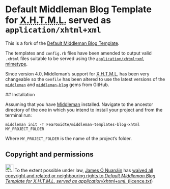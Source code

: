 # Default Middleman Blog Template for <abbr title="eXtensible Hypertext Mark-up Language" class="initialism">X.H.T.M.L.</abbr> served as `application/xhtml+xml`

This is a fork of the [Default Middleman Blog Template](https://github.com/middleman/middleman-templates-blog).

The templates and `config.rb` files have been amended to output valid `.xhtml` files suitable to be served using the [`application/xhtml+xml` mimetype](https://www.w3.org/TR/xhtml-media-types/#application-xhtml-xml).

Since version 4.0, Middleman’s support for <abbr title="eXtensible Hypertext Mark-up Language" class="initialism">X.H.T.M.L.</abbr> has been very changeable so the `Gemfile` has been altered to use the latest versions of the [`middleman`](https://github.com/middleman/middleman) and [`middleman-blog`](https://github.com/middleman/middleman-blog) gems from GitHub.

## Installation

Assuming that you have [Middleman](https://middlemanapp.com) installed. Navigate to the ancestor directory of the one in which you intend to install your project and from the terminal run:

`middleman init -T FearGoidte/middleman-templates-blog-xhtml MY_PROJECT_FOLDER`

Where `MY_PROJECT_FOLDER` is the name of the project’s folder.

## Copyright and permissions

<img src="https://upload.wikimedia.org/wikipedia/commons/6/69/CC0_button.svg" alt="CC0" height="25" with="71" /></a> To the extent possible under law, <a rel="dc:publisher" href="https://github.com/FearGoidte/middleman-templates-blog-xhtml"><span property="dct:title">James Ó Nuanáin</span></a> has <a rel="license" href="http://creativecommons.org/publicdomain/zero/1.0/">waived all copyright and related or neighbouring rights to <cite property="dct:title">Default Middleman Blog Template for <abbr title="eXtensible Hypertext Mark-up Language" class="initialism">X.H.T.M.L.</abbr> served as application/xhtml+xml</cite>. ([licence.txt](licence.txt))